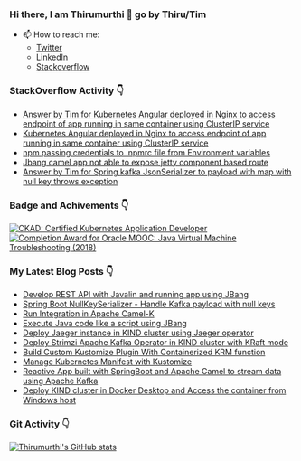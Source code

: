 ### Hi there, I am Thirumurthi 👋 go by Thiru/Tim

- 📫 How to reach me: 
  - [Twitter](https://twitter.com/sthirumurthi)
  - [LinkedIn](https://www.linkedin.com/in/thirumurthis/)
  - [Stackoverflow](https://stackoverflow.com/users/3192775/tim)

### StackOverflow Activity 👇
<!-- STACKOVERFLOW:START -->
- [Answer by Tim for Kubernetes Angular deployed in Nginx to access endpoint of app running in same container using ClusterIP service](https://stackoverflow.com/questions/76191881/kubernetes-angular-deployed-in-nginx-to-access-endpoint-of-app-running-in-same-c/76230700#76230700)
- [Kubernetes Angular deployed in Nginx to access endpoint of app running in same container using ClusterIP service](https://stackoverflow.com/questions/76191881/kubernetes-angular-deployed-in-nginx-to-access-endpoint-of-app-running-in-same-c)
- [npm passing credentials to .npmrc file from Environment variables](https://stackoverflow.com/questions/75550113/npm-passing-credentials-to-npmrc-file-from-environment-variables)
- [Jbang camel app not able to expose jetty component based route](https://stackoverflow.com/questions/75443684/jbang-camel-app-not-able-to-expose-jetty-component-based-route)
- [Answer by Tim for Spring kafka JsonSerializer to payload with map with null key throws exception](https://stackoverflow.com/questions/75320154/spring-kafka-jsonserializer-to-payload-with-map-with-null-key-throws-exception/75417064#75417064)
<!-- STACKOVERFLOW:END -->

### Badge and Achivements 👇
<!--START_SECTION:badges-->
[![CKAD: Certified Kubernetes Application Developer](https://images.credly.com/size/110x110/images/f88d800c-5261-45c6-9515-0458e31c3e16/ckad_from_cncfsite.png)](http://www.credly.com/badges/7164445a-41e5-4412-9ed3-d29cbe65f536 "CKAD: Certified Kubernetes Application Developer")
[![Completion Award for Oracle MOOC: Java Virtual Machine Troubleshooting (2018)](https://images.credly.com/size/110x110/images/005a363c-b0a4-4f8a-85a3-64eafb7ad690/jvm.png)](http://www.credly.com/badges/cc359454-dbbb-410f-9b8a-2cf0f15dfe9d "Completion Award for Oracle MOOC: Java Virtual Machine Troubleshooting (2018)")
<!--END_SECTION:badges-->

### My Latest Blog Posts 👇
<!-- HASHNODE_BLOG:START -->
- [Develop REST API with Javalin and running app using JBang](https://thirumurthi.hashnode.dev/develop-rest-api-with-javalin-and-running-app-using-jbang-cli5k51iy00050ampgpljaw3j)
- [Spring Boot NullKeySerializer - Handle Kafka payload with null keys](https://thirumurthi.hashnode.dev/spring-boot-nullkeyserializer-handle-kafka-payload-with-null-keys-clfq8mv8o000008l6fg8gdqhg)
- [Run Integration in Apache Camel-K](https://thirumurthi.hashnode.dev/run-integration-in-apache-camel-k-cldwogm2i000508kz34cv2nat)
- [Execute Java code like a script using JBang](https://thirumurthi.hashnode.dev/execute-java-code-like-a-script-using-jbang-cldh2vwnz000409l7ghbj8hmj)
- [Deploy Jaeger instance in KIND cluster using Jaeger operator](https://thirumurthi.hashnode.dev/deploy-jaeger-instance-in-kind-cluster-using-jaeger-operator-clcr9ds1r000008mn39z04m73)
- [Deploy Strimzi Apache Kafka Operator in KIND cluster with KRaft mode](https://thirumurthi.hashnode.dev/deploy-strimzi-apache-kafka-operator-in-kind-cluster-with-kraft-mode-clb7ntrbg000008jlgu6mbf0a)
- [Build Custom Kustomize Plugin With Containerized KRM function](https://thirumurthi.hashnode.dev/build-custom-kustomize-plugin-with-containerized-krm-function-clayj4v1n000208l47xilhn1p)
- [Manage Kubernetes Manifest with Kustomize](https://thirumurthi.hashnode.dev/manage-kubernetes-manifest-with-kustomize-claxoci8k000q08mf7g0tc4dc)
- [Reactive App built with SpringBoot and Apache Camel to stream data using Apache Kafka](https://thirumurthi.hashnode.dev/reactive-app-built-with-springboot-and-apache-camel-to-stream-data-using-apache-kafka-cladl9za5000608mf7y3o2md2)
- [Deploy KIND cluster in Docker Desktop and Access the container from Windows host](https://thirumurthi.hashnode.dev/deploy-kind-cluster-in-docker-desktop-and-access-the-container-from-windows-host-cla66mytc000408l33qdmgvxd)
<!-- HASHNODE_BLOG:END -->

### Git Activity 👇

[![Thirumurthi's GitHub stats](https://github-readme-stats.vercel.app/api?username=thirumurthis&show_icons=true&theme=radical)](https://github.com/anuraghazra/github-readme-stats)


<!--
**thirumurthis/thirumurthis** is a ✨ _special_ ✨ repository because its `README.md` (this file) appears on your GitHub profile.

Here are some ideas to get you started:

- 🔭 I’m currently working on ...
- 🌱 I’m currently learning ...
- 👯 I’m looking to collaborate on ...
- 🤔 I’m looking for help with ...
- 💬 Ask me about ...
- 📫 How to reach me: ...
- 😄 Pronouns: ...
- ⚡ Fun fact: ...
-->
